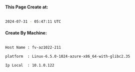 
   
#### This Page Create at:

```bash

2024-07-31 - 05:47:11 UTC

```

#### Create By Machine:

```bash

Host Name : fv-az1022-211

platform  : Linux-6.5.0-1024-azure-x86_64-with-glibc2.35

Ip Local  : 10.1.0.122

```

